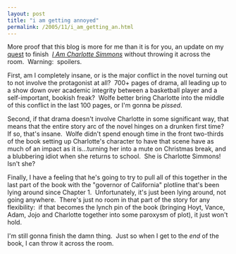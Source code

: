 ```yaml
---
layout: post
title: "i am getting annoyed"
permalink: /2005/11/i_am_getting_an.html
---
```


More proof that this blog is more for me than it is for you, an update on my [quest](http://sippey.typepad.com/filtered/2005/10/concordances.html) to finish  _[I Am Charlotte Simmons](http://www.amazon.com/gp/product/0374281580/002-3672690-8520057?v=glance&n=283155&%5Fencoding=UTF8&me=ATVPDKIKX0DER&no=283155&st=books)_ without throwing it across the room.  Warning:  spoilers.

First, am I completely insane, or is the major conflict in the novel turning out to not involve the protagonist at all?  700+ pages of drama, all leading up to a show down over academic integrity between a basketball player and a self-important, bookish freak?  Wolfe better bring Charlotte into the middle of this conflict in the last 100 pages, or I'm gonna be _pissed_.

Second, if that drama doesn't involve Charlotte in some significant way, that means that the entire story arc of the novel hinges on a drunken first time?  If so, that's insane.  Wolfe didn't spend enough time in the front two-thirds of the book setting up Charlotte's character to have that scene have as much of an impact as it is...turning her into a mute on Christmas break, and a blubbering idiot when she returns to school.  She is Charlotte Simmons!  Isn't she?

Finally, I have a feeling that he's going to try to pull all of this together in the last part of the book with the "governor of California" plotline that's been lying around since Chapter 1.  Unfortunately, it's just been lying around, not going anywhere.  There's just no room in that part of the story for any flexibility:  if that becomes the lynch pin of the book (bringing Hoyt, Vance, Adam, Jojo and Charlotte together into some paroxysm of plot), it just won't hold.

I'm still gonna finish the damn thing.  Just so when I get to the _end_ of the book, I can throw it across the room.